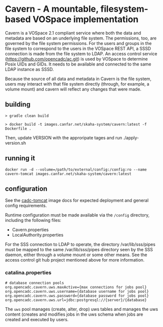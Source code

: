 # Cavern - A mountable, filesystem-based VOSpace implementation

Cavern is a VOSpace 2.1 compliant service where both the data and metadata are based on an underlying file system.  The permissions, too, are governed by the file system permissions.  For the users and groups in the file system to correspond to the users in the VOSpace REST API, a SSSD connection is made from the file system to LDAP.  An access control service (https://github.com/opencadc/ac.git) is used by VOSpace to determine Posix UIDs and GIDs.  It needs to be available and connected to the same LDAP instance as SSSD.

Because the source of all data and metadata in Cavern is the file system, users may interact with that file system directly (through, for example, a volume mount) and cavern will reflect any changes that were made. 

## building
```
> gradle clean build

> docker build -t images.canfar.net/skaha-system/cavern:latest -f Dockerfile .
```
Then, update VERSION with the approripate tages and run ./apply-version.sh

## running it
```
docker run -d --volume=/path/to/external/config:/config:ro --name cavern-tomcat images.canfar.net/skaha-system/cavern:latest
```

## configuration

See the <a href="https://github.com/opencadc/docker-base/tree/master/cadc-tomcat">cadc-tomcat</a> image docs 
for expected deployment and general config requirements.

Runtime configuration must be made available via the `/config` directory, including
the following files:
* Cavern.properties
* LocalAuthority.properties

For the SSS connection to LDAP to operate, the directory /var/lib/sss/pipes must be mapped to the same /var/lib/sss/pipes directory seen by the SSS daemon, either through a volume mount or some other means.  See the access control git hub project mentioned above for more information.


### catalina.properties

```
# database connection pools
org.opencadc.cavern.uws.maxActive={max connections for jobs pool}
org.opencadc.cavern.uws.username={database username for jobs pool}
org.opencadc.cavern.uws.password={database password for jobs pool}
org.opencadc.cavern.uws.url=jdbc:postgresql://{server}/{database}
```

The `uws` pool manages (create, alter, drop) uws tables and manages the uws content (creates and modifies jobs in the uws
schema when jobs are created and executed by users.